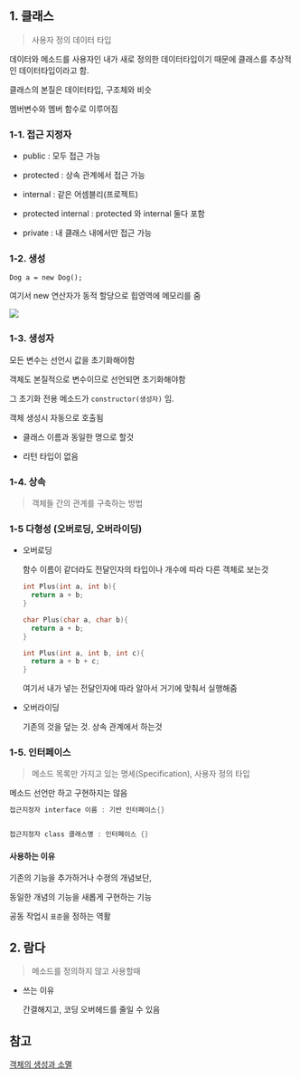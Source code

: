 ## 1. 클래스

> 사용자 정의 데이터 타입

데이터와 메소드를 사용자인 내가 새로 정의한 데이터타입이기 때문에 클래스를 추상적인 데이터타입이라고 함.

클래스의 본질은 데이터타입, 구조체와 비슷

멤버변수와 멤버 함수로 이루어짐

### 1-1. 접근 지정자

- public : 모두 접근 가능

- protected : 상속 관계에서 접근 가능

- internal : 같은 어셈블리(프로젝트)

- protected internal : protected 와 internal 둘다 포함

- private : 내 클래스 내에서만 접근 가능

### 1-2. 생성

`Dog a = new Dog();`

여기서 new 연산자가 동적 할당으로 힙영역에 메모리를 줌

![](https://velog.velcdn.com/images/lcw574/post/ea4b0e51-4bda-4466-8874-16b1d7bca3fa/image.png)

### 1-3. 생성자

모든 변수는 선언시 값을 초기화해야함

객체도 본질적으로 변수이므로 선언되면 초기화해야함

그 초기화 전용 메소드가 `constructor(생성자)` 임.

객체 생성시 자동으로 호출됨

- 클래스 이름과 동일한 명으로 할것

- 리턴 타입이 없음

### 1-4. 상속

> 객체들 간의 관계를 구축하는 방법

### 1-5 다형성 (오버로딩, 오버라이딩)

- 오버로딩

  함수 이름이 같더라도 전달인자의 타입이나 개수에 따라 다른 객체로 보는것

  ```c
  int Plus(int a, int b){
    return a + b;
  }

  char Plus(char a, char b){
    return a + b;
  }

  int Plus(int a, int b, int c){
    return a + b + c;
  }
  ```

  여기서 내가 넣는 전달인자에 따라 알아서 거기에 맞춰서 실행해줌

- 오버라이딩

  기존의 것을 덮는 것. 상속 관계에서 하는것

### 1-5. 인터페이스

> 메소드 목록만 가지고 있는 명세(Specification), 사용자 정의 타입

메소드 선언만 하고 구현하지는 않음

```c
접근지정자 interface 이름 : 기반 인터페이스{}


접근지정자 class 클래스명 : 인터페이스 {}
```

#### 사용하는 이유

기존의 기능을 추가하거나 수졍의 개념보단,

동일한 개념의 기능을 새롭게 구현하는 기능

공동 작업시 `표준`을 정하는 역활

## 2. 람다

> 메소드를 정의하지 않고 사용할때

- 쓰는 이유

  간결해지고, 코딩 오버헤드를 줄일 수 있음

## 참고

[객체의 생성과 소멸](https://brunch.co.kr/@oemilk/120)
